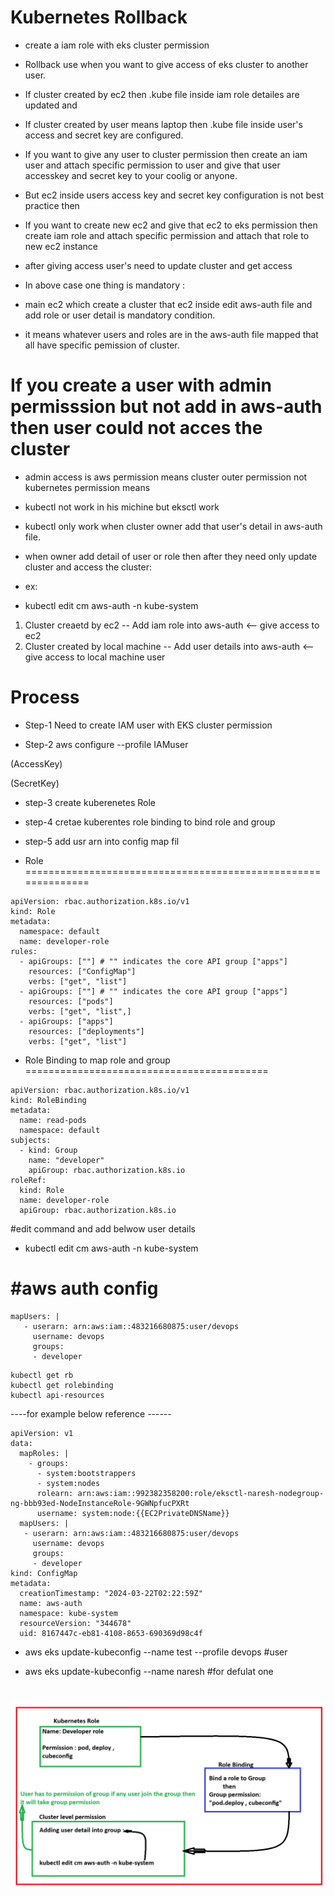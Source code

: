 # Kubernetes Rollback # 

- create a iam role with eks cluster permission

- Rollback use when you want to give access of eks cluster to another user.

- If cluster created by ec2 then .kube file inside iam role detailes are updated and 
- If cluster created by user means laptop then .kube file inside user's access and secret key are configured.

- If you want to give any user to cluster permission then create an iam user and attach specific permission to user and give that user accesskey and secret key to your coolig or anyone.

- But ec2 inside users access key and secret key configuration is not best practice then 
- If you want to create new ec2 and give that ec2 to eks permission then create iam role and attach specific permission and attach that role to new ec2 instance 

- after giving access user's need to update cluster and get access 

- In above case one thing is mandatory :
- main ec2 which create a cluster that ec2 inside edit aws-auth file and add role or user detail is mandatory condition.
- it means whatever users and roles are in the aws-auth file mapped that all have specific pemission of cluster.

# If you create a user with admin permisssion but not add in aws-auth then user could not acces the cluster 
- admin access is aws permission means cluster outer permission not kubernetes permission means 
- kubectl not work in his michine but eksctl work 
- kubectl only work when cluster owner add that user's detail in aws-auth file.


- when owner add detail of user or role then after they need only update cluster and access the cluster:
- ex: 
  
-  kubectl edit cm aws-auth -n kube-system

1. Cluster creaetd by ec2 -- Add iam role into aws-auth <-- give access to ec2 
2. Cluster created by local machine -- Add user details into aws-auth  <-- give access to local machine user 

# Process # 

- Step-1 Need to create IAM user with EKS cluster permission 

- Step-2 aws configure --profile IAMuser

 (AccessKey) 

 (SecretKey)

- step-3 create kuberenetes Role 

- step-4 cretae kuberentes role binding to bind role and group

- step-5 add usr arn into config map fil

- Role
==============================================================
```
apiVersion: rbac.authorization.k8s.io/v1
kind: Role
metadata:
  namespace: default
  name: developer-role
rules:
  - apiGroups: [""] # "" indicates the core API group ["apps"]
    resources: ["ConfigMap"]
    verbs: ["get", "list"]
  - apiGroups: [""] # "" indicates the core API group ["apps"]
    resources: ["pods"]
    verbs: ["get", "list",]
  - apiGroups: ["apps"]
    resources: ["deployments"]
    verbs: ["get", "list"]
```

- Role Binding to map role and group
==========================================
```
apiVersion: rbac.authorization.k8s.io/v1
kind: RoleBinding
metadata:
  name: read-pods
  namespace: default
subjects:
  - kind: Group
    name: "developer"
    apiGroup: rbac.authorization.k8s.io
roleRef:
  kind: Role
  name: developer-role
  apiGroup: rbac.authorization.k8s.io
```

#edit command and add belwow user details

- kubectl edit cm aws-auth -n kube-system

#aws auth config
===============================================
```
mapUsers: |
   - userarn: arn:aws:iam::483216680875:user/devops
     username: devops
     groups:
     - developer
```
```
kubectl get rb 
kubectl get rolebinding
kubectl api-resources
```

----for example below reference ------

```
apiVersion: v1
data:
  mapRoles: |
    - groups:
      - system:bootstrappers
      - system:nodes
      rolearn: arn:aws:iam::992382358200:role/eksctl-naresh-nodegroup-ng-bbb93ed-NodeInstanceRole-9GWNpfucPXRt
      username: system:node:{{EC2PrivateDNSName}}
  mapUsers: |
   - userarn: arn:aws:iam::483216680875:user/devops
     username: devops
     groups:
     - developer
kind: ConfigMap
metadata:
  creationTimestamp: "2024-03-22T02:22:59Z"
  name: aws-auth
  namespace: kube-system
  resourceVersion: "344678"
  uid: 8167447c-eb81-4108-8653-690369d98c4f
```


- aws eks update-kubeconfig --name test --profile devops  #user 

- aws eks update-kubeconfig --name naresh  #for defulat one

# ![process image](image.png)

